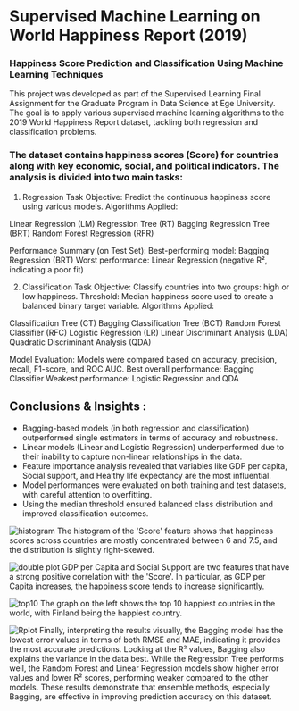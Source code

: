 # Supervised Machine Learning on World Happiness Report (2019)
### Happiness Score Prediction and Classification Using Machine Learning Techniques

This project was developed as part of the Supervised Learning Final Assignment for the Graduate Program in Data Science at Ege University. The goal is to apply various supervised machine learning algorithms to the 2019 World Happiness Report dataset, tackling both regression and classification problems.

### The dataset contains happiness scores (Score) for countries along with key economic, social, and political indicators. The analysis is divided into two main tasks:
1) Regression Task
Objective: Predict the continuous happiness score using various models.
Algorithms Applied:

Linear Regression (LM)
Regression Tree (RT)
Bagging Regression Tree (BRT)
Random Forest Regression (RFR)

Performance Summary (on Test Set):
Best-performing model: Bagging Regression (BRT)
Worst performance: Linear Regression (negative R², indicating a poor fit)


2) Classification Task
Objective: Classify countries into two groups: high or low happiness.
Threshold: Median happiness score used to create a balanced binary target variable.
Algorithms Applied:

Classification Tree (CT)
Bagging Classification Tree (BCT)
Random Forest Classifier (RFC)
Logistic Regression (LR)
Linear Discriminant Analysis (LDA)
Quadratic Discriminant Analysis (QDA)

Model Evaluation:
Models were compared based on accuracy, precision, recall, F1-score, and ROC AUC.
Best overall performance: Bagging Classifier
Weakest performance: Logistic Regression and QDA

## Conclusions & Insights :
- Bagging-based models (in both regression and classification) outperformed single estimators in terms of accuracy and robustness.
- Linear models (Linear and Logistic Regression) underperformed due to their inability to capture non-linear relationships in the data.
- Feature importance analysis revealed that variables like GDP per capita, Social support, and Healthy life expectancy are the most influential.
- Model performances were evaluated on both training and test datasets, with careful attention to overfitting.
- Using the median threshold ensured balanced class distribution and improved classification outcomes.


![histogram](https://github.com/user-attachments/assets/fc87826e-e1a8-43c5-aa27-2d529c80824d)
The histogram of the 'Score' feature shows that happiness scores across countries are mostly concentrated between 6 and 7.5, and the distribution is slightly right-skewed.

![double plot](https://github.com/user-attachments/assets/41858776-f10e-423a-b572-62433ab64a52)
GDP per Capita and Social Support are two features that have a strong positive correlation with the 'Score'. In particular, as GDP per Capita increases, the happiness score tends to increase significantly.

![top10](https://github.com/user-attachments/assets/cbeeb32e-87d9-410a-a145-6f66a8fabb24)
The graph on the left shows the top 10 happiest countries in the world, with Finland being the happiest country.

![Rplot](https://github.com/user-attachments/assets/28e1aa62-5144-438e-b8ae-4efab6410099)
Finally, interpreting the results visually, the Bagging model has the lowest error values in terms of both RMSE and MAE, indicating it provides the most accurate predictions. Looking at the R² values, Bagging also explains the variance in the data best. While the Regression Tree performs well, the Random Forest and Linear Regression models show higher error values and lower R² scores, performing weaker compared to the other models. These results demonstrate that ensemble methods, especially Bagging, are effective in improving prediction accuracy on this dataset.




